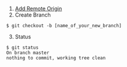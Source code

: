 1. [Add Remote Origin](https://help.github.com/articles/adding-a-remote/)
2. Create Branch 
```shell
$ git checkout -b [name_of_your_new_branch]
```
3. Status
```shell
$ git status
On branch master
nothing to commit, working tree clean
```
